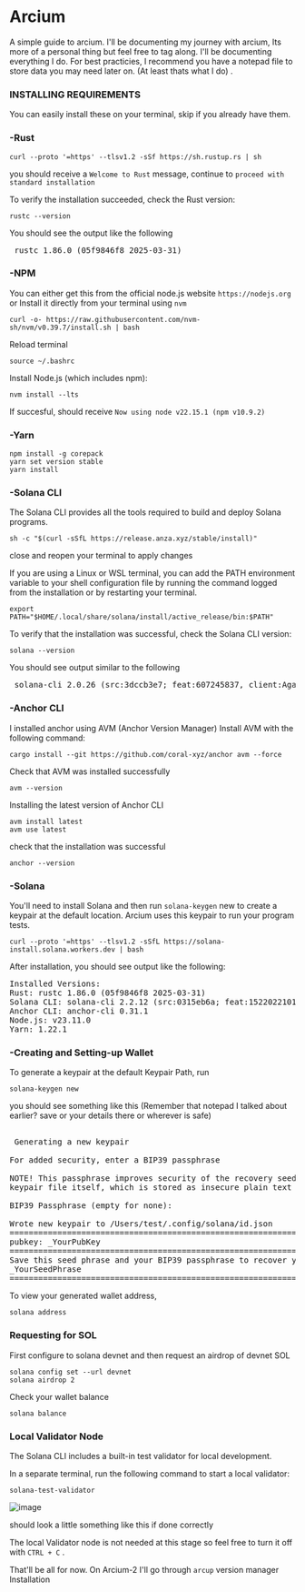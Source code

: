 # Arcium
A simple guide to arcium. 
I'll be documenting my journey with arcium, Its more of a personal thing but feel free to tag along. I'll be documenting everything I do. For best practicies, I recommend you have a notepad file to store data you may need later on. (At least thats what I do) .

### INSTALLING REQUIREMENTS

You can easily install these on your terminal, skip if you already have them.

### -Rust
 ```
 curl --proto '=https' --tlsv1.2 -sSf https://sh.rustup.rs | sh
```
you should receive a ```Welcome to Rust``` message, continue to ```proceed with standard installation```

To verify the installation succeeded, check the Rust version:
```
rustc --version
```
You should see the output like the following 
<pre> rustc 1.86.0 (05f9846f8 2025-03-31) </pre>

### -NPM 

You can either get this from the official node.js website ```https://nodejs.org``` or Install it directly from your terminal using ```nvm``` 
```
curl -o- https://raw.githubusercontent.com/nvm-sh/nvm/v0.39.7/install.sh | bash

```
Reload terminal
```
source ~/.bashrc
```
Install Node.js (which includes npm):
```
nvm install --lts
```
If succesful, should receive ```Now using node v22.15.1 (npm v10.9.2)```


### -Yarn
```
npm install -g corepack
yarn set version stable
yarn install
```
### -Solana CLI 

The Solana CLI provides all the tools required to build and deploy Solana programs.
```
sh -c "$(curl -sSfL https://release.anza.xyz/stable/install)"
```
close and reopen your terminal to apply changes 

If you are using a Linux or WSL terminal, you can add the PATH environment variable to your shell configuration file by running the command logged from the installation or by restarting your terminal.
```
export PATH="$HOME/.local/share/solana/install/active_release/bin:$PATH"
```
To verify that the installation was successful, check the Solana CLI version:
```
solana --version
```
You should see output similar to the following
<pre> solana-cli 2.0.26 (src:3dccb3e7; feat:607245837, client:Agave) </pre>

### -Anchor CLI
I installed anchor using AVM (Anchor Version Manager)
Install AVM with the following command:
```
cargo install --git https://github.com/coral-xyz/anchor avm --force
```
Check that AVM was installed successfully
```
avm --version
```
Installing the latest version of Anchor CLI 
```
avm install latest
avm use latest
```
check that the installation was successful
```
anchor --version
```







### -Solana

You'll need to install Solana and then run ```solana-keygen``` new to create a keypair at the default location. Arcium uses this keypair to run your program tests.

```
curl --proto '=https' --tlsv1.2 -sSfL https://solana-install.solana.workers.dev | bash
```

After installation, you should see output like the following:

<pre>Installed Versions:
Rust: rustc 1.86.0 (05f9846f8 2025-03-31)
Solana CLI: solana-cli 2.2.12 (src:0315eb6a; feat:1522022101, client:Agave)
Anchor CLI: anchor-cli 0.31.1
Node.js: v23.11.0
Yarn: 1.22.1 </pre>

### -Creating and Setting-up Wallet

To generate a keypair at the default Keypair Path, run

```
solana-keygen new
```
you should see something like this (Remember that notepad I talked about earlier? save or your details there or wherever is safe)
<pre> 
 Generating a new keypair

For added security, enter a BIP39 passphrase

NOTE! This passphrase improves security of the recovery seed phrase NOT the
keypair file itself, which is stored as insecure plain text

BIP39 Passphrase (empty for none):

Wrote new keypair to /Users/test/.config/solana/id.json
===========================================================================
pubkey: _YourPubKey
===========================================================================
Save this seed phrase and your BIP39 passphrase to recover your new keypair:
_YourSeedPhrase
===========================================================================
</pre>
To view your generated wallet address,
 ```
 solana address
 ```

### Requesting for SOL 
First configure to solana devnet and then request an airdrop of devnet SOL
```
solana config set --url devnet
solana airdrop 2
```
Check your wallet balance 
```
solana balance
```
### Local Validator Node
The Solana CLI includes a built-in test validator for local development.

In a separate terminal, run the following command to start a local validator:
```
solana-test-validator
```

![image](https://github.com/user-attachments/assets/44dfc7c8-20af-47eb-952a-f9ae88338f64)

should look a little something like this if done correctly

The local Validator node is not needed at this stage so feel free to turn it off with ``` CTRL + C ``` . 


That'll be all for now. On Arcium-2 I'll go through ```arcup``` version manager Installation 













